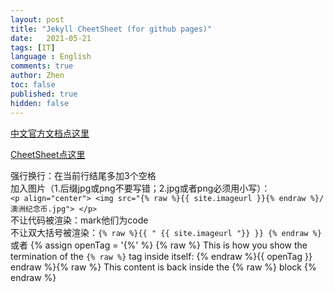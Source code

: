 ```yaml
---
layout: post
title: "Jekyll CheetSheet (for github pages)"
date:   2021-05-21
tags: [IT]
language : English
comments: true
author: Zhen
toc: false
published: true
hidden: false
---
```

[中文官方文档点这里](http://jekyllcn.com/docs/templates/)
<!-- more -->

[CheetSheet点这里](https://gist.github.com/JJediny/a466eed62cee30ad45e2)

强行换行：在当前行结尾多加3个空格   
加入图片（1.后缀jpg或png不要写错；2.jpg或者png必须用小写）：    
`<p align="center"> <img src="{% raw %}{{ site.imageurl }}{% endraw %}/澳洲纪念币.jpg"> </p>`    
不让代码被渲染：mark他们为code   
不让双大括号被渲染：`{% raw %}{{ " {{ site.imageurl "}} }} {% endraw %}`或者
{%  assign  openTag  =  '{%'  %}  {%  raw  %} This is how you show the termination of the `{% raw %}` tag inside itself: {%  endraw  %}{{  openTag  }} endraw %}{%  raw  %} This content is back inside the {% raw %} block {%  endraw  %}



<!--stackedit_data:
eyJoaXN0b3J5IjpbMTM3NzcxMTc0NCw4NjQ4MDMwNTEsLTIwOT
U0NjU2Niw0MjQwMzE3NTQsMjA4MDM4NDk1NywxNzI2NDUwNTA1
LDE5NDE2NjYzNTksLTMxODgyMDk4OSwtMTM1MzE4NDMzNSwxNT
c3NDE0NzkyLC0yMDM3MTYyNzI4LC0yMTMxOTgwMDE5LC0xMTc2
MjM2NTk2LC0yMTEyODU3NTYyLDMyMjg5NTk2OSwtNzIwODYzND
Q1LC05ODI5Njk3MTcsMTE0MDE5MDM5OCwtNzI5MzI4MzEzXX0=

-->